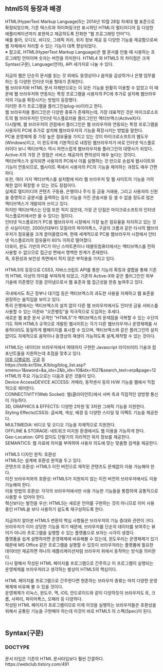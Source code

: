 <h2>html5의 등장과 배경</h2>
HTML(HyperText Markup Language)5는 2014년 10월 28일 차세대 웹 표준으로 확정되었으며, 기존 텍스트와 하이퍼링크만 표시하던 HTML이 멀티미디어 등 다양한 애플리케이션까지 표현하고 제공하도록 진화한 "웹 프로그래밍 언어"다. <br>
예를 들어, 오디오, 비디오, 그래픽 처리, 위치 정보 제공 등 다양한 기능을 제공함으로써 웹 자체에서 처리할 수 있는 기능이 대폭 향상되었다. <br>
※ 참고로, HTML(HyperText Markup Language)은 웹 문서를 만들 때 사용하는 프로그래밍 언어이며 숫자는 버전을 의미한다. HTML4 와 HTML5 의 차이점은 크게 Syntax(구문), Language(언어), API 세가지로 나눌 수 있다. <br>
<br>
지금의 웹은 단순히 문서를 읽는 것 외에도 동영상이나 음악을 감상하거나 은행 업무를 하는 등 다양한 인터넷 이용 형태가 존재한다. <br>
웹 브라우저와 HTML 문서 자체만으로는 이 모든 기능을 원활히 이용할 수 없었고 이 때문에 웹 브라우저와 연동되는 특정 프로그램을 사용자의 PC에 추가로 설치해 웹브라우저의 기능을 확장시키는 방법이 등장했다. <br>
이러한 추가 프로그램을 플러그인(plug-in)이라고 한다. <br>
웹 브라우저용 플러그인은 다양한 종류가 존재하는데, 가장 대표적인 것은 마이크로소프트의 웹 브라우저인 인터넷 익스플로러용 플러그인인 엑티브엑스(ActiveX)다. <br>
다시말해, 웹 브라우저의 관점에서 플러그인은 웹 브라우저와 연동되는 특정 프로그램을 사용자의 PC에 추가로 설치해 웹브라우저의 기능을 확장시키는 방법을 말한다. <br>
PC용 운영체제 중 가장 높은 점유율을 가지고 있는 것이 마이크로소프트의 웹도우(Windows)이고, 이 윈도우에 기본적으로 내장된 웹브라우저가 바로 인터넷 익스플로러이다 보니 액티브엑스 역시 자연스럽게 웹브라우저용 플러그인의 대명사가 되었다. <br>
Active-X의 가장 큰 장점은 서비스 제공자의 편의성이 매우 높다는 것이다. <br>
엑티브엑스가 설치되면 사용자의 PC에서 이를 실행하는 것 만으로 손쉽게 웹사이트와 기능이 연동되므로, 웹사이트 쪽에서 사용자의 PC의 기능을 제어하는 과정도 매우 간편하다. <br>
또한, 여러 가지 액티브엑스를 설치함에 따라 웹 브라우저 및 웹 사이트의 기능을 거의 제한 없이 확장할 수 있는 것도 장점이다. <br>
실제로 멀티미디어 콘텐츠 구동용, 은행이나 주식 등 금융 거래용, 그리고 사용자의 신원을 증명하고 공문서를 출력하는 등의 기능을 가진 관송서용 등 셀 수 없을 정도로 많은 액티브엑스가 개발되어 쓰이고 있다. <br>
하지만 액티브엑스는 단점 또한 적지 않은데, 가장 큰 단점은 마이크로소프트의 인터넷 익스플로러에서만 쓸 수 있다는 점이다. <br>
인터넷 익스플로러가 PC용 웹브라우저 시장에서 가장 높은 점유율을 차지하고 있는 것은 사실이지만, 2000년대부터 모질라의 파이어폭스, 구글의 크롬과 같은 타사의 웹브라우저가 점유율을 크게 끌어올렸으며, 현재 세계적으로 PC용 웹브라우저 시장에서 인터넷 익스플로러의 점유율이 60% 이하로 떨어졌다. <br>
더욱이, 윈도 기반의 PC가 아닌 스마트폰이나 태블릿컴퓨터에서는 액티브엑스를 전혀 사용할 수 없으므로 접근성 면에서 명백한 한계가 존재한다. <br>
즉, 호환성과 보안성 측면에서 적지 않은 부작용을 가지고 있다. <br>
<br>
HTML5의 등장으로 CSS3, 자바스크립트 API를 통한 기능의 확장과 결합을 통해 기존의 HTML 이상의 의미를 부여하게 되었고, 기존의 Active-X와 같은 플러그인인 외부 기술에 의존했던 것을 걷어냄으로서 웹 표준과 웹 접근성을 한층 높여주고 있다. <br>
<br>
국내에서도 최근 정부나 대기업 등은 액티브엑스의 과도한 사용을 자제하고 웹 표준을 권장하는 움직임을 보이고 있다. <br>
특히 은행에서는 액티브엑스의 설치 없이 다른 웹 브라우저에서도 인터넷 금융 서비스를 사용할 수 있는 이른바 "오픈뱅킹"을 적극적으로 도입하는 추세다. <br>
새로운 웹 표준 문서 규격인 "HTML5"가 액티브엑스의 문제점을 극복할 수 있는 수단이기도 하며 HTML5 규격으로 개발된 웹사이트는 각기 다른 웹브라우저나 운영체제를 사용하더라도 동일하게 웹페이지를 표시할 수 있으며, 액티브엑스와 같은 플러그인의 설치 없이도 자체적으로 음악이나 동영상의 재생이 가능하도록 설계,제작할 수 있는 것이다. <br>
<br>
HTML5는 네이티브 브라우저에서 여태까지 구현한 Javascript 라이브러리 기술과 컴포넌트들을 지원하는데 초점을 맞추고 있다.  <br>
<a href="https://developer.yahoo.com/performance/rules.html">야후 디벨로퍼</a>, <a href="https://www.html5rocks.com/ko/tutorials/speed/quick/">구글</a> 등
<br>
https://totb.kr/Site_K/blog/blog_list.asp?smenu=1&sword=&a_idx=2&b_idx=10&idx=1027&search_text=erp&page=12
<br>
HTML의 주요 기능으로는 다음과 같은 것들이 있다. <br>
Device AccessDEVICE ACCESS: 카메라, 동작센서 등의 H/W 기능을 웹에서 직접적으로 제어한다. <br>
CONNECTIVITY(Web Socket): 웹(클라이언트)에서 서버 측과 직접적인 양방향 통신이 가능하다. <br>
3D, GRAPHICS & EFFECTS: 다양한 2차원 및 3차원 그래픽 기능을 지원한다. <br>
Styling Effects(CSS3): 글씨체, 색상, 배경 등 다양한 스타일 및 이펙트 기능을 제공한다. <br>
MULTIMEDIA: 비디오 및 오디오 기능을 자체적으로 지원한다. <br>
OFFLINE & STORAGE: 네트워크 미지원 환경에서도 웹 이용을 가능하게 한다. <br>
Geo-Location: GPS 없이도 단말기의 지리적인 위치 정보를 제공한다. <br>
SEMANTICS: 웹 자료에 의미를 부여하여 사용자 의도에 맞는 맞춤형 검색을 제공한다. <br>
<br>
HTML5 디자인 원칙: 호환성 <br>
HTML5는 설계에 호환성 원칙을 두고 있다. <br>
콘텐츠의 호환성: HTML5 이전 버전으로 제작된 콘텐츠도 문제없이 이용 가능해야 한다. <br>
이전 브라우저와의 호환성: HTML5가 지원되지 않는 이전 버전의 브라우저에서도 이용 가능해여 한다. <br>
이용 방법의 호환성: 각각의 브라우저에서만 사용 가능한 기능들을 통합하여 공통적으로 사용할 수 있어야 한다. <br>
혁신보다는 발전을 우선: HTML5는 새로운 언어를 구현하는 것이 아니므로 이미 사용 중인 HTML을 보다 사용하기 쉽도록 재구성하도록 한다. <br>
<br>
지금까지 알아본 HTML5 변환의 핵심 사항들은 브라우저의 기능 증대와 관련이 크다. <br>
브라우저가 이미 상당한 기능을 하기 때문에, 브라우저를 단순히 데이터를 보여주는 뷰어가 아니라 프로그램을 실행할 수 있는 플랫폼으로 보자는 시각이 생겼다. <br>
플랫폼을 쉽게 설명하자면 운영체제에 비유해볼 수 있는데, 윈도우라는 운영체제가 있기 때문에 MS Office 같은 프로그램을 실행할 수 있듯이 브라우저라는 플랫폼에 필요한 데이터만 제공하면 하나의 애플리케이션처럼 브라우저 위에서 동작하는 방식을 의미한다. <br>
다시 말해서 작성된 HTML 페이지를 프로그램으로 간주하고 이 프로그램이 실행되는 운영체제를 브라우저라고 생각하는 발상이 HTML5의 핵심이다. <br>
<br>
HTML 페이지를 프로그램으로 간주한다면 현존하는 브라우저 종류는 마치 다양한 운영체제에 비유해 볼 수 있을 것이다. <br>
운영체제가 리눅스, 윈도우, 맥, iOS, 안드로이드와 같이 다양하듯이 브라우저도 IE, 크롬, 사파리, 파이어폭스, 오페라 등 다양하다. <br>
작성된 HTML 페이지가 프로그램이므로 이제 이것을 실행하는 브라우저들은 호환성을 위해서 공통된 기능을 구현해야 하는데 이것이 바로 HTML5 의 스펙(Spec)이 된다. <br>
<br>
<h2>Syntax(구문)</h2>
<h3>DOCTYPE</h3>
문서 타입은 기존의 HTML 문서타입보다 훨씬 간결하다. <br>
https://webclub.tistory.com/491
<br>
